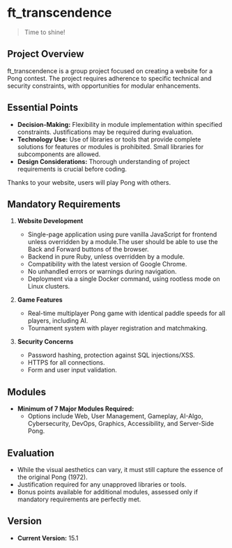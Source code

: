 # ft_transcendence

> Time to shine! 

## Project Overview

ft_transcendence is a group project focused on creating a website for a Pong contest. The project requires adherence to specific technical and security constraints, with opportunities for modular enhancements.

## Essential Points

- **Decision-Making:** Flexibility in module implementation within specified constraints. Justifications may be required during evaluation.
- **Technology Use:** Use of libraries or tools that provide complete solutions for features or modules is prohibited. Small libraries for subcomponents are allowed.
- **Design Considerations:** Thorough understanding of project requirements is crucial before coding.

Thanks to your website, users will play Pong with others. 

## Mandatory Requirements

1. **Website Development**
   - Single-page application using pure vanilla JavaScript for frontend unless overridden by a module.The user should be able to use the Back and Forward buttons of the browser.
   - Backend in pure Ruby, unless overridden by a module.
   - Compatibility with the latest version of Google Chrome.
   - No unhandled errors or warnings during navigation.
   - Deployment via a single Docker command, using rootless mode on Linux clusters.

2. **Game Features**
   - Real-time multiplayer Pong game with identical paddle speeds for all players, including AI.
   - Tournament system with player registration and matchmaking.

3. **Security Concerns**
   - Password hashing, protection against SQL injections/XSS.
   - HTTPS for all connections.
   - Form and user input validation.

## Modules

- **Minimum of 7 Major Modules Required:**
  - Options include Web, User Management, Gameplay, AI-Algo, Cybersecurity, DevOps, Graphics, Accessibility, and Server-Side Pong.

## Evaluation
- While the visual aesthetics can vary, it must still capture the essence of the original Pong (1972).
- Justification required for any unapproved libraries or tools.
- Bonus points available for additional modules, assessed only if mandatory requirements are perfectly met.

## Version

- **Current Version:** 15.1
